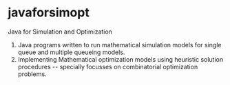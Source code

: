 javaforsimopt
=============

Java for Simulation and Optimization


1. Java programs written to run mathematical simulation models for single queue and multiple queueing models.
2. Implementing Mathematical optimization models using heuristic solution procedures -- specially focusses on combinatorial optimization problems.



